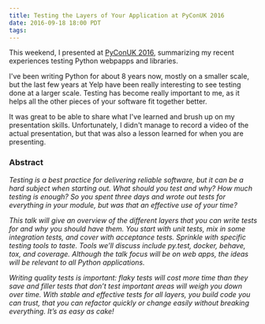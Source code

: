 ```yaml
---
title: Testing the Layers of Your Application at PyConUK 2016
date: 2016-09-18 18:00 PDT
tags:
---
```


This weekend, I presented at [PyConUK 2016][1],
summarizing my recent experiences testing Python webpapps and libraries.

I've been writing Python for about 8 years now, mostly on a smaller scale, but
the last few years at Yelp have been really interesting to see testing done at
a larger scale. Testing has become really important to me, as it helps all the
other pieces of your software fit together better.

It was great to be able to share what I've learned and brush up on my
presentation skills. Unfortunately, I didn't manage to record a video of the
actual presentation, but that was also a lesson learned for when you are
presenting.

### Abstract

*Testing is a best practice for delivering reliable software, but it can be
a hard subject when starting out. What should you test and why? How much testing
is enough? So you spent three days and wrote out tests for everything in your
module, but was that an effective use of your time?*

*This talk will give an overview of the different layers that you can write tests
for and why you should have them. You start with unit tests, mix in some
integration tests, and cover with acceptance tests. Sprinkle with specific
testing tools to taste. Tools we’ll discuss include py.test, docker, behave,
tox, and coverage. Although the talk focus will be on web apps, the ideas will
be relevant to all Python applications.*

*Writing quality tests is important: flaky tests will cost more time than they
save and filler tests that don’t test important areas will weigh you down over
time. With stable and effective tests for all layers, you build code you can
trust, that you can refactor quickly or change easily without breaking
everything. It’s as easy as cake!*

<script async class="speakerdeck-embed" data-id="0abd7ed7db86400dac9dd882b66cc323" data-ratio="1.77777777777778" src="//speakerdeck.com/assets/embed.js"></script>


[1]: http://2016.pyconuk.org/

